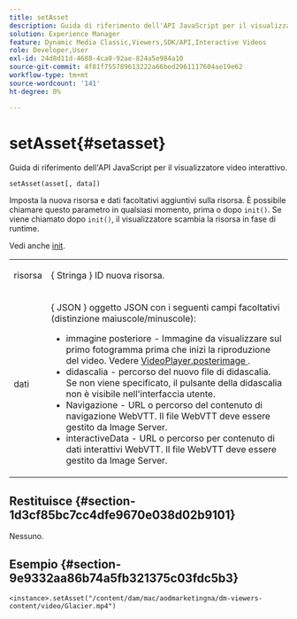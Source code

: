 ```yaml
---
title: setAsset
description: Guida di riferimento dell'API JavaScript per il visualizzatore video interattivo.
solution: Experience Manager
feature: Dynamic Media Classic,Viewers,SDK/API,Interactive Videos
role: Developer,User
exl-id: 24d8d11d-4688-4ca0-92ae-824a5e984a10
source-git-commit: 4f81f755789613222a66bed2961117604ae19e62
workflow-type: tm+mt
source-wordcount: '141'
ht-degree: 0%

---
```


# setAsset{#setasset}

Guida di riferimento dell&#39;API JavaScript per il visualizzatore video interattivo.

`setAsset(asset[, data])`

Imposta la nuova risorsa e dati facoltativi aggiuntivi sulla risorsa. È possibile chiamare questo parametro in qualsiasi momento, prima o dopo `init()`. Se viene chiamato dopo `init()`, il visualizzatore scambia la risorsa in fase di runtime.

Vedi anche [init](../../../c-html5-aem-asset-viewers/c-html5-aem-int-video/c-html5-aem-int-video-javascriptapiref/r-html5-aem-int-video-javascriptapiref-init.md#reference-aee94dd92a28410784f7a1792e28683b).

<table id="table_896DFF34A68A403DB93A6D597461A573"> 
 <tbody> 
  <tr> 
   <td colname="col1"> <p> <span class="codeph"> risorsa </span> </p> </td> 
   <td colname="col2"> <p>{ <span class="codeph"> Stringa </span>} ID nuova risorsa. </p> </td> 
  </tr> 
  <tr> 
   <td colname="col1"> <p> <span class="codeph"> dati </span> </p> </td> 
   <td colname="col2"> <p> { <span class="codeph"> JSON </span>} oggetto JSON con i seguenti campi facoltativi (distinzione maiuscole/minuscole): </p> <p> 
     <ul id="ul_924FB99ACF0F43699CD229593F1C1384"> 
      <li id="li_F3CFEF28BCB7450991EFE0BD4EB28E36"> <span class="codeph"> immagine posteriore </span> - Immagine da visualizzare sul primo fotogramma prima che inizi la riproduzione del video. Vedere <a href="../../../c-html5-aem-asset-viewers/c-html5-aem-int-video/r-html5-aem-int-video-config-attrib/r-html5-aem-int-video-config-attrib-videoplayer-posterimage.md#reference-8e8e2b3e7e9c4ee8b6dadf90cef494f7" format="dita" scope="local"> VideoPlayer.posterimage </a>. </li> 
      <li id="li_D6C3E543C70942C582020780E2DF74C8"> <span class="codeph"> didascalia </span> - percorso del nuovo file di didascalia. Se non viene specificato, il pulsante della didascalia non è visibile nell'interfaccia utente. </li> 
      <li id="li_BF866BD7275E450EA08A0E72FAA9D3AE"> Navigazione <span class="codeph"> </span> - URL o percorso del contenuto di navigazione WebVTT. Il file WebVTT deve essere gestito da Image Server. </li> 
      <li id="li_0C0EC5AB00554EC6AA01F60684A40213"> <span class="codeph"> interactiveData </span> - URL o percorso per contenuto di dati interattivi WebVTT. Il file WebVTT deve essere gestito da Image Server. </li> 
     </ul> </p> </td> 
  </tr> 
 </tbody> 
</table>

## Restituisce {#section-1d3cf85bc7cc4dfe9670e038d02b9101}

Nessuno.

## Esempio {#section-9e9332aa86b74a5fb321375c03fdc5b3}

```
<instance>.setAsset("/content/dam/mac/aodmarketingna/dm-viewers-content/video/Glacier.mp4")
```
